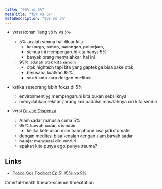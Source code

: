 ```yaml
---
title: "95% vs 5%"
metaTitle: "95% vs 5%"
metaDescription: "95% vs 5%"
---
```


- versi Ronan Tang 95% vs 5%
  - 5% adalah semua hal diluar kita
    - keluarga, temen, pasangan, pekerjaan,
    - semua ini mempengaruhi kita hanya 5%
    - banyak orang menyalahkan hal ini
  - 95% adalah otak kita sendiri
    - otak hightech tapi kita yang gaptek ga bisa pake otak
    - berusaha kuatkan 95%
    - salah satu cara dengan meditasi
- ketika seseorang lebih fokus di 5%

  - environment yg mempengaruhi kita bukan sebaliknya
  - menyalahkan sekitar / orang lain padahal masalahnya diri kita sendiri

- versi [Dr Joe Dispenza](https://twitter.com/drjoedispenza)

  - Alam sadar manusia cuma 5%
  - 95% bawah sadar, otomatis
    - ketika keterusan main handphone bisa jadi otomatis
  - dengan meditasi bisa kenalan dengan alam bawah sadar
  - belajar mengenal diri sendiri
  - apakah kita punya ego, punya trauma?

## Links

- [Peace Sea Podcast Ep.5: 95% vs 5%](https://open.spotify.com/episode/61UOdzKLIDiYnd2cJ8RO8t?si=4VwwXsqFQcq4ukbv8BBXzQ)

#mental-health #neuro-science #meditation
